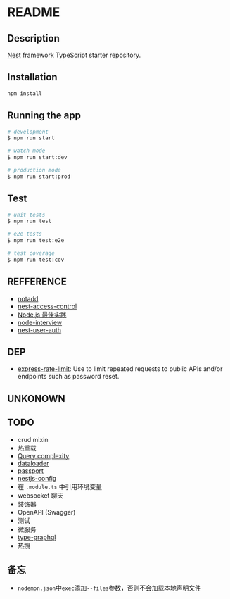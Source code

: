 # README

## Description

[Nest](https://github.com/nestjs/nest) framework TypeScript starter repository.

## Installation

```bash
npm install
```

## Running the app

```bash
# development
$ npm run start

# watch mode
$ npm run start:dev

# production mode
$ npm run start:prod
```

## Test

```bash
# unit tests
$ npm run test

# e2e tests
$ npm run test:e2e

# test coverage
$ npm run test:cov
```

## REFFERENCE

- [notadd](https://github.com/notadd/notadd/blob/master/README_zh.md)
- [nest-access-control](https://github.com/nestjs-community/nest-access-control.git)
- [Node.js 最佳实践](https://github.com/i0natan/nodebestpractices/blob/master/README.chinese.md#1-project-structure-practices)
- [node-interview](https://elemefe.github.io/node-interview/#/sections/zh-cn/)
- [nest-user-auth](https://github.com/EricKit/nest-user-auth)

## DEP

- [express-rate-limit](https://github.com/nfriedly/express-rate-limit): Use to limit repeated requests to public APIs and/or endpoints such as password reset.

## UNKONOWN

## TODO

- crud mixin
- 热重载
- [Query complexity](https://typegraphql.ml/docs/complexity.html)
- [dataloader](https://github.com/facebook/dataloader)
- [passport](https://github.com/jaredhanson/passport)
- [nestjs-config](https://github.com/nestjs-community/nestjs-config)
- 在 `.module.ts` 中引用环境变量
- websocket 聊天
- 装饰器
- OpenAPI (Swagger)
- 测试
- 微服务
- [type-graphql](https://typegraphql.ml/)
- 热搜

## 备忘

- `nodemon.json`中`exec`添加`--files`参数，否则不会加载本地声明文件
